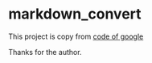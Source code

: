 # markdown_convert

This project is copy from [code of google](https://code.google.com/p/pagedown/source/browse/Markdown.Converter.js)

Thanks for the author.
